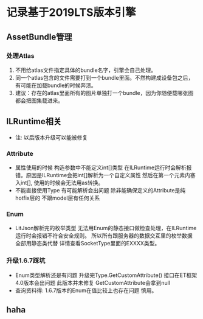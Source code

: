# 记录基于2019LTS版本引擎


## AssetBundle管理

### 处理Atlas

1. 不用给atlas文件指定具体的bundle名字，引擎会自己处理。
2. 同一个atlas包含的文件需要打到一个bundle里面。不然构建成设备包之后，有可能在加载bundle的时候奔溃。
3. 建议：存在的atlas里面所有的图片单独打一个bundle，因为你随便载哪张图都会把图集载进来。


## ILRuntime相关

* 注: 以后版本升级可以能被修复

### Attribute

* 属性使用的时候 构造参数中不能定义int[]类型 在ILRuntime运行时会解析报错。原因是ILRuntime会把int[]解析为一个自定义属性 然后在第一个元素内塞入int[], 使用的时候会无法用as转换。
* 不能直接使用Type 有可能解析会出问题 除非能确保定义的Attribute是纯hotfix层的 不跟model层有任何关系

### Enum

* LitJson解析完的枚举类型 无法用Enum的静态接口做检查处理，在ILRuntime运行时会报错不符合安全规则。 所以所有跟服务器的数据交互里的枚举数据 全部用静态类代替 详情查看SocketType里面的EXXXX类型。

### 升级1.6.7踩坑

* Enum类型解析还是有问题 升级完Type.GetCustomAttribute() 接口在ET框架4.0版本会出问题 此版本并未修复 GetCustomAttribute会拿到null
* 查询资料得: 1.6.7版本的Enum在值比较上也存在问题 慎用。

## haha